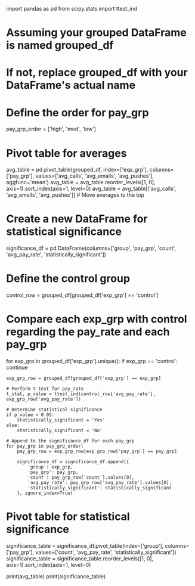 import pandas as pd
from scipy.stats import ttest_ind

# Assuming your grouped DataFrame is named grouped_df
# If not, replace grouped_df with your DataFrame's actual name

# Define the order for pay_grp
pay_grp_order = ['high', 'med', 'low']

# Pivot table for averages
avg_table = pd.pivot_table(grouped_df, index=['exp_grp'], columns=['pay_grp'], values=['avg_calls', 'avg_emails', 'avg_pushes'], aggfunc='mean')
avg_table = avg_table.reorder_levels([1, 0], axis=1).sort_index(axis=1, level=0)
avg_table = avg_table[['avg_calls', 'avg_emails', 'avg_pushes']]  # Move averages to the top

# Create a new DataFrame for statistical significance
significance_df = pd.DataFrame(columns=['group', 'pay_grp', 'count', 'avg_pay_rate', 'statistically_significant'])

# Define the control group
control_row = grouped_df[grouped_df['exp_grp'] == 'control']

# Compare each exp_grp with control regarding the pay_rate and each pay_grp
for exp_grp in grouped_df['exp_grp'].unique():
    if exp_grp == 'control':
        continue

    exp_grp_row = grouped_df[grouped_df['exp_grp'] == exp_grp]

    # Perform t-test for pay_rate
    t_stat, p_value = ttest_ind(control_row['avg_pay_rate'], exp_grp_row['avg_pay_rate'])

    # Determine statistical significance
    if p_value < 0.05:
        statistically_significant = 'Yes'
    else:
        statistically_significant = 'No'

    # Append to the significance_df for each pay_grp
    for pay_grp in pay_grp_order:
        pay_grp_row = exp_grp_row[exp_grp_row['pay_grp'] == pay_grp]

        significance_df = significance_df.append({
            'group': exp_grp,
            'pay_grp': pay_grp,
            'count': pay_grp_row['count'].values[0],
            'avg_pay_rate': pay_grp_row['avg_pay_rate'].values[0],
            'statistically_significant': statistically_significant
        }, ignore_index=True)

# Pivot table for statistical significance
significance_table = significance_df.pivot_table(index=['group'], columns=['pay_grp'], values=['count', 'avg_pay_rate', 'statistically_significant'])
significance_table = significance_table.reorder_levels([1, 0], axis=1).sort_index(axis=1, level=0)

print(avg_table)
print(significance_table)
